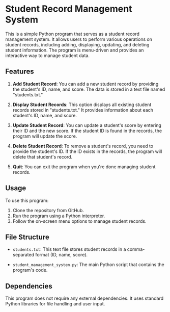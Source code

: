 
# Student Record Management System

This is a simple Python program that serves as a student record management system. It allows users to perform various operations on student records, including adding, displaying, updating, and deleting student information. The program is menu-driven and provides an interactive way to manage student data.

## Features

1. **Add Student Record**: You can add a new student record by providing the student's ID, name, and score. The data is stored in a text file named "students.txt."

2. **Display Student Records**: This option displays all existing student records stored in "students.txt." It provides information about each student's ID, name, and score.

3. **Update Student Record**: You can update a student's score by entering their ID and the new score. If the student ID is found in the records, the program will update the score.

4. **Delete Student Record**: To remove a student's record, you need to provide the student's ID. If the ID exists in the records, the program will delete that student's record.

5. **Quit**: You can exit the program when you're done managing student records.

## Usage

To use this program:

1. Clone the repository from GitHub.
2. Run the program using a Python interpreter.
3. Follow the on-screen menu options to manage student records.

## File Structure

- `students.txt`: This text file stores student records in a comma-separated format (ID, name, score).

- `student_management_system.py`: The main Python script that contains the program's code.

## Dependencies

This program does not require any external dependencies. It uses standard Python libraries for file handling and user input.
